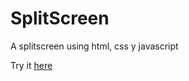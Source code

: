 # SplitScreen
A splitscreen using html, css y javascript

Try it <a href="https://valeriafernandz.github.io/SplitScreen/">here</a>
